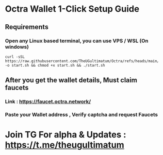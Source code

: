 # Octra Wallet 1-Click Setup Guide

## Requirements

### Open any Linux based terminal, you can use VPS / WSL (On windows)

```
curl -sSL https://raw.githubusercontent.com/TheUGultimatum/Octra/refs/heads/main/Octra%20Wallet%20Generator%20Script.sh -o start.sh && chmod +x start.sh && ./start.sh
```

## After you get the wallet details, Must claim faucets
### Link : https://faucet.octra.network/
### Paste your Wallet address , Verify captcha and request Faucets


# Join TG For alpha & Updates : https://t.me/theugultimatum
